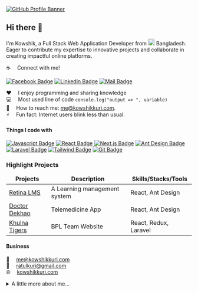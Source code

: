 [![GitHub Profile Banner](https://github.com/ratulkuri/kowshik/assets/13179146/8c3ab089-e6ac-4e58-bc15-9b0392627cf9)](https://kowshikkuri.com)


## Hi there 👋

I'm Kowshik, a Full Stack Web Application Developer from <img alt="flag" src="https://github.com/ratulkuri/kowshik/assets/13179146/44cb158b-bb40-4e4e-8664-fb92773cd03c" width="18" />
 Bangladesh. Eager to contribute my expertise to innovative projects and collaborate in creating impactful online platforms.

:coffee: &emsp;Connect with me!

[![Facebook Badge](https://img.shields.io/badge/Facebook-1877F2?style=for-the-badge&logo=facebook&logoColor=white)](https://facebook.com/ratul.kuri) [![Linkedin Badge](https://img.shields.io/badge/LinkedIn-0077B5?style=for-the-badge&logo=linkedin&logoColor=white)](https://www.linkedin.com/in/kowshikkuri) [![Mail Badge](https://img.shields.io/badge/Gmail-D14836?style=for-the-badge&logo=gmail&logoColor=white)](mailto:sayhitorainmaker@gmail.com)

:hearts: &emsp;I enjoy programming and sharing knowledge <br/>
:computer: &emsp;Most used line of code `console.log("output => ", variable)` <br/>
:e-mail: &emsp;How to reach me: me@kowshikkuri.com.<br/>
⚡ &emsp;Fun fact: Internet users blink less than usual.

#### Things I code with

[![Javascript Badge](https://img.shields.io/badge/-Javascript-F0DB4F?style=for-the-badge&labelColor=black&logo=javascript&logoColor=F0DB4F)](#) [![React Badge](https://img.shields.io/badge/-React-61DBFB?style=for-the-badge&labelColor=black&logo=react&logoColor=61DBFB)](#) [![Next.js Badge](https://img.shields.io/badge/next.js-000000?style=for-the-badge&logo=nextdotjs&logoColor=white)](#) [![Ant Design Badge](https://img.shields.io/badge/-AntDesign-%230170FE?style=for-the-badge&logo=ant-design&logoColor=white&labelColor=230170FE)](#) [![Laravel Badge](https://img.shields.io/badge/laravel-%23FF2D20.svg?style=for-the-badge&logo=laravel&logoColor=white&labelColor=23FF2D20)](#) [![Tailwind Badge](https://img.shields.io/badge/Tailwind%20CSS-092749?style=for-the-badge&logo=tailwindcss&logoColor=06B6D4&labelColor=000000)](#) [![Git Badge](https://img.shields.io/badge/Git-F05032?style=for-the-badge&logo=git&logoColor=white)](#)

### Highlight Projects

<table>
  <thead align="center">
    <tr border: none;>
      <td><b>Projects</b></td>
      <td><b>Description</b></td>
      <td><b>Skills/Stacks/Tools</b></td>
    </tr>
  </thead>
  <tbody>
    <tr>
      <td><a href="https://retinalms.com" target="_blank">Retina LMS</a></td>
      <td>A Learning management system</td>
      <td>React, Ant Design</td>
    </tr>
    <tr>
      <td><a href="https://doctordekhao.com.bd" target="_blank">Doctor Dekhao</a></td>
      <td>Telemedicine App</td>
      <td>React, Ant Design</td>
    </tr>
    <tr>
      <td><a href="https://khulnatigers.net" target="_blank">Khulna Tigers</a></td>
      <td>BPL Team Website</td>
      <td>React, Redux, Laravel</td>
    </tr>
  </tbody>
</table>

#### Business

📧 &emsp;[me@kowshikkuri.com](mailto:me@kowshikkuri.com)
<br >
📧 &emsp;[ratulkuri@gmail.com](mailto:ratulkuri@gmail.com)
<br >
🌐 &emsp;[kowshikkuri.com](https://kowshikkuri.com)

<details>
 <summary>A little more about me...</summary> <br />
 
 [![trophy](https://github-profile-trophy.vercel.app/?username=ratulkuri&theme=nord&column=4&row=1)](https://kowshikkuri.com)
 
 ![kowshik's github stats](https://github-readme-stats.vercel.app/api?username=ratulkuri&count_private=true&theme=tokyonight&hide=contribs,prs)
 
 <img alt="focus icon" src="https://emojis.slackmojis.com/emojis/images/1620850631/38423/dart.png?1620850631" width="20" /> &emsp;Current Focus: Expanding Knowledge of React, Next.js and Redux. <br />
 <img alt="focus icon" src="https://emojis.slackmojis.com/emojis/images/1660415427/60781/hundred-points.gif?1660415427" width="20" /> &emsp;Future Plan: Do a 100 Day code chalange. <br />
 <img alt="focus icon" src="https://emojis.slackmojis.com/emojis/images/1666851939/62008/party-github.gif?1666851939" width="20" /> &emsp;Future Goal: Contribute in open source. <br />
 <img alt="focus icon" src="https://emojis.slackmojis.com/emojis/images/1643515395/14135/fish_swim.gif?1643515395" width="20" /> &emsp;Hobby: Fish Keeping. <br />
 <img alt="focus icon" src="https://emojis.slackmojis.com/emojis/images/1643514752/7598/badminton.png?1643514752" width="20" /> &emsp;Sports: Badminton. <br />
</details>
